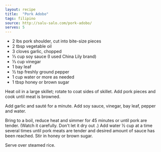 ```yaml
---
layout: recipe
title:  "Pork Adobo"
tags: filipino
source: http://salu-salo.com/pork-adobo/
serves: 5
---
```

* 2 lbs pork shoulder, cut into bite-size pieces
* 2 tbsp vegetable oil
* 3 cloves garlic, chopped
* ⅓ cup soy sauce (I used China Lily brand)
* ⅓ cup vinegar
* 1 bay leaf
* ½ tsp freshly ground pepper
* 1 cup water or more as needed
* 1 tbsp honey or brown sugar

Heat oil in a large skillet; rotate to coat sides of skillet. Add pork pieces and cook until meat is browned.

Add garlic and sauté for a minute. Add soy sauce, vinegar, bay leaf, pepper and water.

Bring to a boil, reduce heat and simmer for 45 minutes or until pork are tender. (Watch it carefully. Don't let it dry out .) Add water ½ cup at a time several times until pork meats are tender and desired amount of sauce has been reached. Stir in honey or brown sugar.

Serve over steamed rice.
